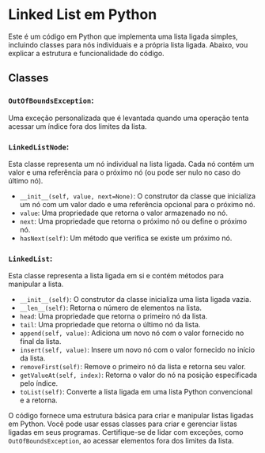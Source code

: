 # Linked List em Python

Este é um código em Python que implementa uma lista ligada simples, incluindo classes para nós individuais e a própria lista ligada. Abaixo, vou explicar a estrutura e funcionalidade do código.

## Classes

### `OutOfBoundsException`:

Uma exceção personalizada que é levantada quando uma operação tenta acessar um índice fora dos limites da lista.

### `LinkedListNode`:

Esta classe representa um nó individual na lista ligada. Cada nó contém um valor e uma referência para o próximo nó (ou pode ser nulo no caso do último nó).

- `__init__(self, value, next=None)`: O construtor da classe que inicializa um nó com um valor dado e uma referência opcional para o próximo nó.
- `value`: Uma propriedade que retorna o valor armazenado no nó.
- `next`: Uma propriedade que retorna o próximo nó ou define o próximo nó.
- `hasNext(self)`: Um método que verifica se existe um próximo nó.

### `LinkedList`:

Esta classe representa a lista ligada em si e contém métodos para manipular a lista.

- `__init__(self)`: O construtor da classe inicializa uma lista ligada vazia.
- `__len__(self)`: Retorna o número de elementos na lista.
- `head`: Uma propriedade que retorna o primeiro nó da lista.
- `tail`: Uma propriedade que retorna o último nó da lista.
- `append(self, value)`: Adiciona um novo nó com o valor fornecido no final da lista.
- `insert(self, value)`: Insere um novo nó com o valor fornecido no início da lista.
- `removeFirst(self)`: Remove o primeiro nó da lista e retorna seu valor.
- `getValueAt(self, index)`: Retorna o valor do nó na posição especificada pelo índice.
- `toList(self)`: Converte a lista ligada em uma lista Python convencional e a retorna.

O código fornece uma estrutura básica para criar e manipular listas ligadas em Python. Você pode usar essas classes para criar e gerenciar listas ligadas em seus programas. Certifique-se de lidar com exceções, como `OutOfBoundsException`, ao acessar elementos fora dos limites da lista.
